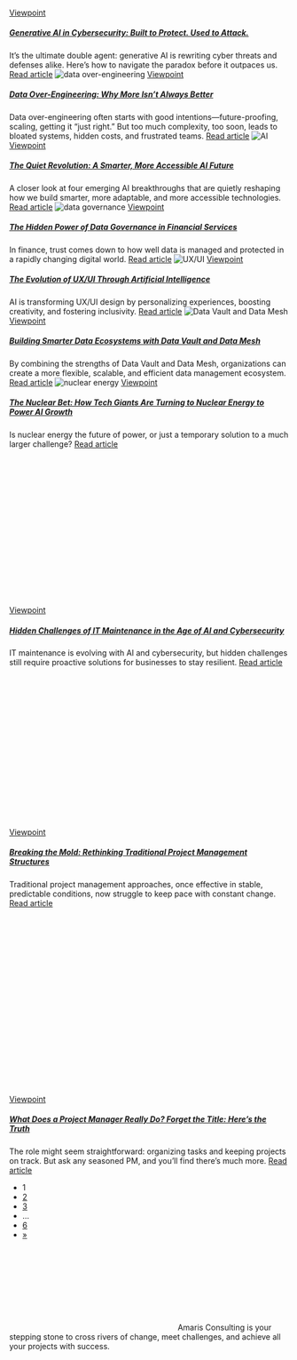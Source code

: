 ![Generative AI in Cybersecurity](data:image/svg+xml,%3Csvg%20xmlns='http://www.w3.org/2000/svg'%20viewBox='0%200%20640%20410'%3E%3C/svg%3E)
[Viewpoint](https://amaris.com/viewpoint/)
##### [Generative AI in Cybersecurity: Built to Protect. Used to Attack.](https://amaris.com/insights/viewpoint/generative-ai-in-cybersecurity/)
It’s the ultimate double agent: generative AI is rewriting cyber threats and defenses alike. Here’s how to navigate the paradox before it outpaces us.
[Read article](https://amaris.com/insights/viewpoint/generative-ai-in-cybersecurity/)
![data over-engineering](https://amaris.com/wp-content/uploads/2025/05/AdobeStock_540624504-1024x683.jpeg)
[Viewpoint](https://amaris.com/viewpoint/)
##### [Data Over-Engineering: Why More Isn’t Always Better](https://amaris.com/insights/viewpoint/data-over-engineering-amaris-viewpoint/)
Data over-engineering often starts with good intentions—future-proofing, scaling, getting it “just right.” But too much complexity, too soon, leads to bloated systems, hidden costs, and frustrated teams. 
[Read article](https://amaris.com/insights/viewpoint/data-over-engineering-amaris-viewpoint/)
![AI](https://amaris.com/wp-content/uploads/2025/04/article-photo-38-1024x683.avif)
[Viewpoint](https://amaris.com/viewpoint/)
##### [The Quiet Revolution: A Smarter, More Accessible AI Future](https://amaris.com/insights/viewpoint/smarter-more-accessible-ai-future/)
A closer look at four emerging AI breakthroughs that are quietly reshaping how we build smarter, more adaptable, and more accessible technologies.
[Read article](https://amaris.com/insights/viewpoint/smarter-more-accessible-ai-future/)
![data governance](https://amaris.com/wp-content/uploads/2025/03/AdobeStock_505904304-1024x576.avif)
[Viewpoint](https://amaris.com/viewpoint/)
##### [The Hidden Power of Data Governance in Financial Services](https://amaris.com/insights/viewpoint/data-governance-in-financial-services/)
In finance, trust comes down to how well data is managed and protected in a rapidly changing digital world.
[Read article](https://amaris.com/insights/viewpoint/data-governance-in-financial-services/)
![UX/UI](https://amaris.com/wp-content/uploads/2025/03/AdobeStock_1017749941-1024x574.avif)
[Viewpoint](https://amaris.com/viewpoint/)
##### [The Evolution of UX/UI Through Artificial Intelligence](https://amaris.com/insights/viewpoint/the-evolution-of-ux-ui-through-artificial-intelligence/)
AI is transforming UX/UI design by personalizing experiences, boosting creativity, and fostering inclusivity.
[Read article](https://amaris.com/insights/viewpoint/the-evolution-of-ux-ui-through-artificial-intelligence/)
![Data Vault and Data Mesh](https://amaris.com/wp-content/uploads/2025/03/AdobeStock_969386282-1024x574.avif)
[Viewpoint](https://amaris.com/viewpoint/)
##### [Building Smarter Data Ecosystems with Data Vault and Data Mesh](https://amaris.com/insights/viewpoint/smarter-ecosystems-data-vault-data-mesh/)
By combining the strengths of Data Vault and Data Mesh, organizations can create a more flexible, scalable, and efficient data management ecosystem.
[Read article](https://amaris.com/insights/viewpoint/smarter-ecosystems-data-vault-data-mesh/)
![nuclear energy](https://amaris.com/wp-content/uploads/2025/02/AdobeStock_1144031289-1024x574.avif)
[Viewpoint](https://amaris.com/viewpoint/)
##### [The Nuclear Bet: How Tech Giants Are Turning to Nuclear Energy to Power AI Growth](https://amaris.com/insights/viewpoint/nuclear-energy-to-power-ai-growth/)
Is nuclear energy the future of power, or just a temporary solution to a much larger challenge?
[Read article](https://amaris.com/insights/viewpoint/nuclear-energy-to-power-ai-growth/)
![IT Mantainance](data:image/svg+xml,%3Csvg%20xmlns='http://www.w3.org/2000/svg'%20viewBox='0%200%20640%20359'%3E%3C/svg%3E)
[Viewpoint](https://amaris.com/viewpoint/)
##### [Hidden Challenges of IT Maintenance in the Age of AI and Cybersecurity](https://amaris.com/insights/viewpoint/challenges-of-it-maintenance/)
IT maintenance is evolving with AI and cybersecurity, but hidden challenges still require proactive solutions for businesses to stay resilient.
[Read article](https://amaris.com/insights/viewpoint/challenges-of-it-maintenance/)
![project management](data:image/svg+xml,%3Csvg%20xmlns='http://www.w3.org/2000/svg'%20viewBox='0%200%20640%20366'%3E%3C/svg%3E)
[Viewpoint](https://amaris.com/viewpoint/)
##### [Breaking the Mold: Rethinking Traditional Project Management Structures ](https://amaris.com/insights/viewpoint/rethinking-traditional-project-management/)
Traditional project management approaches, once effective in stable, predictable conditions, now struggle to keep pace with constant change. 
[Read article](https://amaris.com/insights/viewpoint/rethinking-traditional-project-management/)
![project manager](data:image/svg+xml,%3Csvg%20xmlns='http://www.w3.org/2000/svg'%20viewBox='0%200%20640%20427'%3E%3C/svg%3E)
[Viewpoint](https://amaris.com/viewpoint/)
##### [What Does a Project Manager Really Do? Forget the Title: Here’s the Truth](https://amaris.com/insights/viewpoint/what-does-a-project-manager-really-do/)
The role might seem straightforward: organizing tasks and keeping projects on track. But ask any seasoned PM, and you’ll find there’s much more.
[Read article](https://amaris.com/insights/viewpoint/what-does-a-project-manager-really-do/)
  * 1
  * [2](https://amaris.com/viewpoint/page/2/)
  * [3](https://amaris.com/viewpoint/page/3/)
  * …
  * [6](https://amaris.com/viewpoint/page/6/)
  * [»](https://amaris.com/viewpoint/page/2/)


![Amaris Logo](data:image/svg+xml,%3Csvg%20xmlns='http://www.w3.org/2000/svg'%20viewBox='0%200%200%200'%3E%3C/svg%3E)
Amaris Consulting is your stepping stone to cross rivers of change, meet challenges, and achieve all your projects with success.
